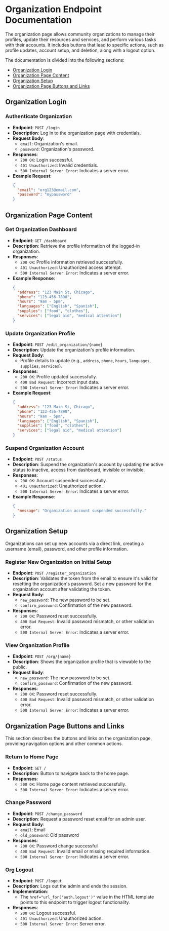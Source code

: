 # Organization Endpoint Documentation

The organization page allows community organizations to manage their profiles, update their resources and services, and perform various tasks with their accounts. It includes buttons that lead to specific actions, such as profile updates, account setup, and deletion, along with a logout option.

The documentation is divided into the following sections:
- [Organization Login](#organization-login)
- [Organization Page Content](#organization-page-content)
- [Organization Setup](#organization-setup)
- [Organization Page Buttons and Links](#organization-page-buttons-and-links)

## Organization Login
### Authenticate Organization
- **Endpoint**: `POST /login`
- **Description**: Log in to the organization page with credentials.
- **Request Body**:
  - `email`: Organization's email.
  - `password`: Organization's password.
- **Responses**:
  - `200 OK`: Login successful.
  - `401 Unauthorized`: Invalid credentials.
  - `500 Internal Server Error`: Indicates a server error.
- **Example Request**:
  ```json
  {
    "email": "org123@email.com",
    "password": "mypassword"
  }
  ```

## Organization Page Content
### Get Organization Dashboard
- **Endpoint**: `GET /dashboard`
- **Description**: Retrieve the profile information of the logged-in organization.
- **Responses**:
  - `200 OK`: Profile information retrieved successfully.
  - `401 Unauthorized`: Unauthorized access attempt.
  - `500 Internal Server Error`: Indicates a server error.
- **Example Response**:
  ```json
  {
    "address": "123 Main St, Chicago",
    "phone": "123-456-7890",
    "hours": "9am - 5pm",
    "languages": ["English", "Spanish"],
    "supplies": ["food", "clothes"],
    "services": ["legal aid", "medical attention"]
  }
  ```

### Update Organization Profile
- **Endpoint**: `POST /edit_organization/{name}`
- **Description**: Update the organization's profile information.
- **Request Body**:
  - Profile details to update (e.g., `address`, `phone`, `hours`, `languages`, `supplies`, `services`).
- **Responses**:
  - `200 OK`: Profile updated successfully.
  - `400 Bad Request`: Incorrect input data.
  - `500 Internal Server Error`: Indicates a server error.
- **Example Request**:
  ```json
  {
    "address": "123 Main St, Chicago",
    "phone": "123-456-7890",
    "hours": "9am - 5pm",
    "languages": ["English", "Spanish"],
    "supplies": ["food", "clothes"],
    "services": ["legal aid", "medical attention"]
  }
  ```

### Suspend Organization Account
- **Endpoint**: `POST /status`
- **Description**: Suspend the organization's account by updating the active status to inactive, access from dashboard, invisible or invisible.
- **Responses**:
  - `200 OK`: Account suspended successfully.
  - `401 Unauthorized`: Unauthorized action.
  - `500 Internal Server Error`: Indicates a server error.
- **Example Response**:
  ```json
  {
    "message": "Organization account suspended successfully."
  }
  ```

## Organization Setup
Organizations can set up new accounts via a direct link, creating a username (email), password, and other profile information.

### Register New Organization on Initial Setup
- **Endpoint**: `POST /register_organization`
- **Description**: Validates the token from the email to ensure it's valid for resetting the organization's password. Set a new password for the organization account after validating the token.
- **Request Body**:
  - `new_password`: The new password to be set.
  - `confirm_password`: Confirmation of the new password.
- **Responses**:
  - `200 OK`: Password reset successfully.
  - `400 Bad Request`: Invalid password mismatch, or other validation error.
  - `500 Internal Server Error`: Indicates a server error.

### View Organization Profile
- **Endpoint**: `POST /org/{name}`
- **Description**: Shows the organization profile that is viewable to the public.
- **Request Body**:
  - `new_password`: The new password to be set.
  - `confirm_password`: Confirmation of the new password.
- **Responses**:
  - `200 OK`: Password reset successfully.
  - `400 Bad Request`: Invalid password mismatch, or other validation error.
  - `500 Internal Server Error`: Indicates a server error.

## Organization Page Buttons and Links
This section describes the buttons and links on the organization page, providing navigation options and other common actions.

### Return to Home Page
- **Endpoint**: `GET /`
- **Description**: Button to navigate back to the home page.
- **Responses**:
  - `200 OK`: Home page content retrieved successfully.
  - `500 Internal Server Error`: Indicates a server error.

### Change Password
- **Endpoint**: `POST /change_password`
- **Description**: Request a password reset email for an admin user.
- **Request Body**:
  - `email`: Email
  - `old_password`: Old password
- **Responses**:
  - `200 OK`: Password change successful
  - `400 Bad Request`: Invalid email or missing required information.
  - `500 Internal Server Error`: Indicates a server error.

### Org Logout
- **Endpoint**: `POST /logout`
- **Description**: Logs out the admin and ends the session.
- **Implementation**:
  - The `href="url_for('auth.logout')"` value in the HTML template points to this endpoint to trigger logout functionality.
- **Responses**:
  - `200 OK`: Logout successful.
  - `401 Unauthorized`: Unauthorized action.
  - `500 Internal Server Error`: Server error.
